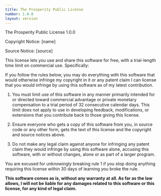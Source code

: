 ```yaml
---
title: The Prosperity Public License
number: 1.0.0
layout: version
---
```

The Prosperity Public License 1.0.0

Copyright Notice: [name]

Source Notice: [source]

This license lets you use and share this software for free,
with a trial-length time limit on commercial use. Specifically:

If you follow the rules below, you may do everything with
this software that would otherwise infringe my copyright in
it or any patent claim I can license that you would infringe
by using this software as of my latest contribution.

1. You must limit use of this software in any manner primarily
   intended for or directed toward commercial advantage or
   private monetary compensation to a trial period of 32
   consecutive calendar days. This limit does not apply to use in
   developing feedback, modifications, or extensions that you
   contribute back to those giving this license.

2. Ensure everyone who gets a copy of this software from you,
   in source code or any other form, gets the text of this
   license and the copyright and source notices above.

3. Do not make any legal claim against anyone for infringing
   any patent claim they would infringe by using this software
   alone, accusing this software, with or without changes,
   alone or as part of a larger program.

You are excused for unknowingly breaking rule 1 if you stop
doing anything requiring this license within 30 days of
learning you broke the rule.

**This software comes as is, without any warranty at all. As far
as the law allows, I will not be liable for any damages related
to this software or this license, for any kind of legal claim.**
